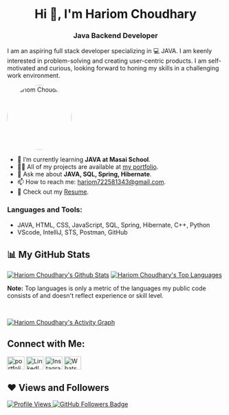 <h1 align="center">Hi 👋, I'm Hariom Choudhary</h1>
<h3 align="center">Java Backend Developer</h3>
<p align="left">I am an aspiring full stack developer specializing in 💻 JAVA. I am keenly interested in problem-solving and creating user-centric products. I am self-motivated and curious, looking forward to honing my skills in a challenging work environment.</p>

<img src="https://hariom722581343.github.io/images/Hariom_pic.jpg" alt="Hariom Choudhary" width="150" style="border-radius: 50%;" />

- 🌱 I’m currently learning **JAVA at Masai School**.
- 👨‍💻 All of my projects are available at <a href="https://hariom722581343.github.io/">my portfolio</a>.
- 💬 Ask me about **JAVA, SQL, Spring, Hibernate**.
- 📫 How to reach me: <a href="mailto:hariom722581343@gmail.com">hariom722581343@gmail.com</a>.
- 📄 Check out my [Resume](https://drive.google.com/file/d/1Bdpue047viSTaArmu0TdpTDTGIAbvEDI/view?usp=share_link).

<h3 align="left">Languages and Tools:</h3>
<ul>
  <li>JAVA, HTML, CSS, JavaScript, SQL, Spring, Hibernate, C++, Python</li>
  <li>VScode, IntelliJ, STS, Postman, GitHub</li>
</ul>

## 📊 My GitHub Stats
<a href="https://github.com/hariom722581343/github-readme-stats"><img alt="Hariom Choudhary's Github Stats" src="https://github-readme-stats.vercel.app/api?username=hariom722581343&show_icons=true&count_private=true&theme=react&hide_border=true&bg_color=0D1117" /></a>
<a href="https://github.com/hariom722581343/github-readme-stats"><img alt="Hariom Choudhary's Top Languages" src="https://github-readme-stats.vercel.app/api/top-langs/?username=hariom722581343&langs_count=8&count_private=true&layout=compact&theme=react&hide_border=true&bg_color=0D1117" /></a>

<b>Note:</b> Top languages is only a metric of the languages my public code consists of and doesn't reflect experience or skill level.

<br/>

<a href="https://github.com/hariom722581343/github-readme-stats"><img alt="Hariom Choudhary's Activity Graph" src="https://github-readme-activity-graph.vercel.app/graph?username=hariom722581343&bg_color=0D1117&color=5BCDEC&line=5BCDEC&point=FFFFFF&hide_border=true" /></a>

## Connect with Me:
<p align="left">
  <a href="https://hariom722581343.github.io/" target="_blank"><img align="center" src="https://encrypted-tbn0.gstatic.com/images?q=tbn:ANd9GcQvkUD3r3zwy_Oaj-w9wq_xn7CiUznwS5ZE8kd6whtgKw&s" alt="portfolio" height="30" width="40" /></a>
  <a href="https://www.linkedin.com/in/hariom-choudhary-66a442249/" target="_blank"><img align="center" src="https://raw.githubusercontent.com/rahuldkjain/github-profile-readme-generator/master/src/images/icons/Social/linked-in-alt.svg" alt="LinkedIn" height="30" width="40" /></a>
  <a href="https://www.instagram.com/engineer_hariom/" target="_blank"><img align="center" src="https://raw.githubusercontent.com/rahuldkjain/github-profile-readme-generator/master/src/images/icons/Social/instagram.svg" alt="Instagram" height="30" width="40" /></a>
  <a href="https://wa.me/+917225813432" target="_blank"><img align="center" src="https://www.citypng.com/public/uploads/preview/-41601136190yenci08e6p.png" alt="WhatsApp" height="30" width="40" /></a>
</p>

## ❤ Views and Followers
<a href="https://github.com/hariom722581343/github-profile-views-counter">
    <img src="https://komarev.com/ghpvc/?username=hariom722581343" alt="Profile Views">
</a>
<a href="https://github.com/hariom722581343?tab=followers"><img src="https://img.shields.io/github/followers/hariom722581343?label=Followers&style=social" alt="GitHub Followers Badge"></a>
